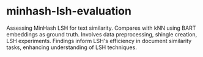 # minhash-lsh-evaluation
Assessing MinHash LSH for text similarity. Compares with kNN using BART embeddings as ground truth. Involves data preprocessing, shingle creation, LSH experiments. Findings inform LSH's efficiency in document similarity tasks, enhancing understanding of LSH techniques.
